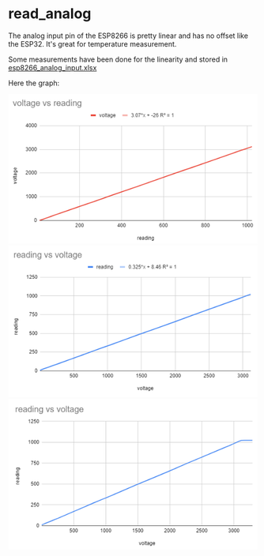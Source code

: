 # read_analog

The analog input pin of the ESP8266 is pretty linear and has no offset like the ESP32. It's great for temperature measurement.

Some measurements have been done for the linearity and stored in [esp8266_analog_input.xlsx](esp8266_analog_input.xlsx)

Here the graph:

![graph1](graph1.png)
![graph2](graph2.png)
![graph3](graph3.png)
